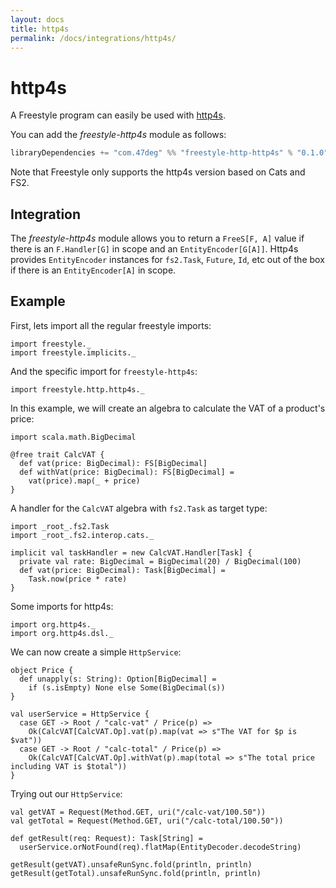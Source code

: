```yaml
---
layout: docs
title: http4s
permalink: /docs/integrations/http4s/
---
```


# http4s

A Freestyle program can easily be used with [http4s](http://http4s.org/).

You can add the _freestyle-http4s_ module as follows:

[comment]: # (Start Replace)

```scala
libraryDependencies += "com.47deg" %% "freestyle-http-http4s" % "0.1.0"
```

[comment]: # (End Replace)

Note that Freestyle only supports the http4s version based on Cats and FS2.

## Integration

The _freestyle-http4s_ module allows you to return a `FreeS[F, A]` value if there is an `F.Handler[G]` in scope and an `EntityEncoder[G[A]]`. Http4s provides `EntityEncoder` instances for `fs2.Task`, `Future`, `Id`, etc out of the box if there is an `EntityEncoder[A]` in scope.

## Example

First, lets import all the regular freestyle imports:

```tut:silent
import freestyle._
import freestyle.implicits._
```

And the specific import for `freestyle-http4s`:

```tut:silent
import freestyle.http.http4s._
```

In this example, we will create an algebra to calculate the VAT of a product's price:

```tut:book
import scala.math.BigDecimal

@free trait CalcVAT {
  def vat(price: BigDecimal): FS[BigDecimal]
  def withVat(price: BigDecimal): FS[BigDecimal] =
    vat(price).map(_ + price)
}
```

A handler for the `CalcVAT` algebra with `fs2.Task` as target type:

```tut:book
import _root_.fs2.Task
import _root_.fs2.interop.cats._

implicit val taskHandler = new CalcVAT.Handler[Task] {
  private val rate: BigDecimal = BigDecimal(20) / BigDecimal(100)
  def vat(price: BigDecimal): Task[BigDecimal] =
    Task.now(price * rate)
}
```

Some imports for http4s:

```tut:silent
import org.http4s._
import org.http4s.dsl._
```

We can now create a simple `HttpService`:

```tut:book
object Price {
  def unapply(s: String): Option[BigDecimal] =
    if (s.isEmpty) None else Some(BigDecimal(s))
}

val userService = HttpService {
  case GET -> Root / "calc-vat" / Price(p) =>
    Ok(CalcVAT[CalcVAT.Op].vat(p).map(vat => s"The VAT for $p is $vat"))
  case GET -> Root / "calc-total" / Price(p) =>
    Ok(CalcVAT[CalcVAT.Op].withVat(p).map(total => s"The total price including VAT is $total"))
}
```

Trying out our `HttpService`:

```tut:book
val getVAT = Request(Method.GET, uri("/calc-vat/100.50"))
val getTotal = Request(Method.GET, uri("/calc-total/100.50"))

def getResult(req: Request): Task[String] =
  userService.orNotFound(req).flatMap(EntityDecoder.decodeString)

getResult(getVAT).unsafeRunSync.fold(println, println)
getResult(getTotal).unsafeRunSync.fold(println, println)
```
